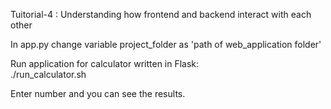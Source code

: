 Tuitorial-4 : Understanding how frontend and backend interact with each other

In app.py change variable project_folder as 'path of web_application folder' 

Run application for calculator written in Flask: \
./run_calculator.sh

Enter number and you can see the results.
